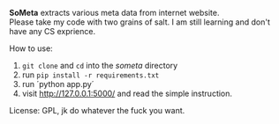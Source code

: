 **SoMeta** extracts various meta data from internet website.  
Please take my code with two grains of salt. I am still learning and don't have any CS exprience.  

How to use:  
1. `git clone` and `cd` into the *someta* directory  
2. run `pip install -r requirements.txt`  
3. run ´python app.py´  
4. visit http://127.0.0.1:5000/ and read the simple instruction.  

License: GPL, jk do whatever the fuck you want.  
